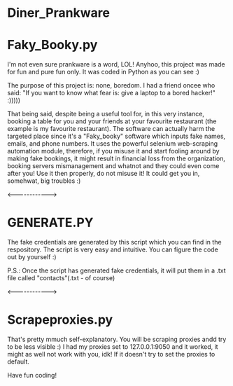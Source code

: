 # Diner_Prankware
# Faky_Booky.py

I'm not even sure prankware is a word, LOL! Anyhoo, this project was made for fun and pure fun only. It was coded in Python as you can see :)

The purpose of this project is: none, boredom. I had a friend oncee who said: "If you want to know what fear is: give a laptop to a bored hacker!" :)))))

That being said, despite being a useful tool for, in this very instance, booking a table for you and your friends at your favourite restaurant (the example is my favourite restaurant). The software can actually harm the targeted place since it's a "Faky_booky" software which inputs fake names, emails, and phone numbers. 
It uses the powerful selenium web-scraping automation module, therefore, if you misuse it and start fooling around by making fake bookings, it might result in financial loss from the organization, booking servers mismanagement and whatnot and they could even come after you! 
Use it then properly, do not misuse it! It could get you in, somehwat, big troubles :)

<------------>

# GENERATE.PY

The fake credentials are generated by this script which you can find in the respository. The script is very easy and intuitive. You can figure the code out by yourself :)

P.S.: Once the script has generated fake credentials, it will put them in a .txt file called "contacts"(.txt - of course)

<------------>

# Scrapeproxies.py

That's pretty mmuch self-explanatory. You will be scraping proxies andd try to be less visible :)
I had my proxies set to 127.0.0.1:9050 and it worked, it might as well not work with you, idk! If it doesn't try to set the proxies to default.



Have fun coding!
